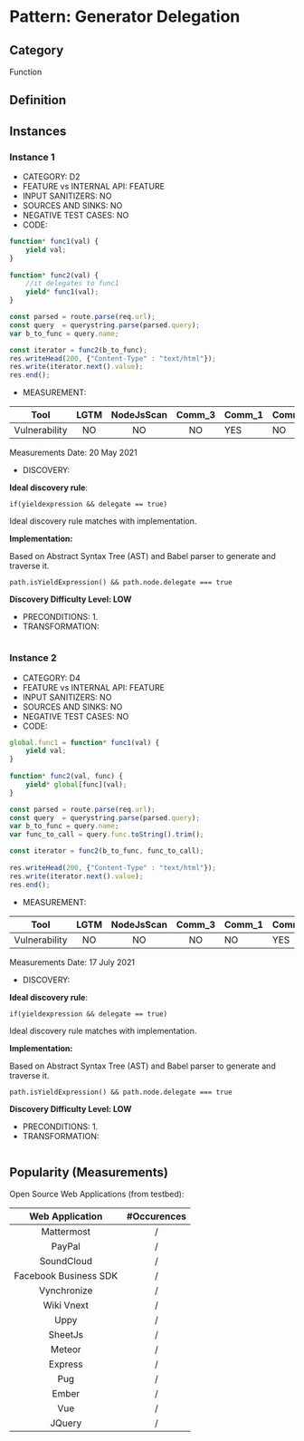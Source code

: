 # Pattern: Generator Delegation

## Category

Function

## Definition

## Instances

### Instance 1

- CATEGORY: D2
- FEATURE vs INTERNAL API: FEATURE
- INPUT SANITIZERS: NO
- SOURCES AND SINKS: NO
- NEGATIVE TEST CASES: NO
- CODE:


```javascript
function* func1(val) {
    yield val;
}
  
function* func2(val) {
    //it delegates to func1
    yield* func1(val);
}

const parsed = route.parse(req.url);
const query  = querystring.parse(parsed.query);
var b_to_func = query.name;

const iterator = func2(b_to_func);
res.writeHead(200, {"Content-Type" : "text/html"});
res.write(iterator.next().value);	
res.end();
```

- MEASUREMENT:

|     Tool      | LGTM | NodeJsScan | Comm_3 | Comm_1 | Comm_2 | Vulnerable |
| :-----------: | :--: | :--------: | :------: | ------- | --------- | ---------- |
| Vulnerability | NO   |    NO      |    NO   |    YES  |    NO     | YES        |
Measurements Date: 20 May 2021

- DISCOVERY:



**Ideal discovery rule**:

```
if(yieldexpression && delegate == true)
```

Ideal discovery rule matches with implementation.

**Implementation:**

Based on Abstract Syntax Tree (AST) and Babel parser to generate and traverse it.

```
path.isYieldExpression() && path.node.delegate === true
```

**Discovery Difficulty Level:  LOW**

- PRECONDITIONS:
   1.
- TRANSFORMATION:
```
```
### Instance 2

- CATEGORY: D4
- FEATURE vs INTERNAL API: FEATURE
- INPUT SANITIZERS: NO
- SOURCES AND SINKS: NO
- NEGATIVE TEST CASES: NO
- CODE:

```javascript
global.func1 = function* func1(val) {
    yield val;
}
  
function* func2(val, func) {
    yield* global[func](val);
}

const parsed = route.parse(req.url);
const query  = querystring.parse(parsed.query);
var b_to_func = query.name;
var func_to_call = query.func.toString().trim();

const iterator = func2(b_to_func, func_to_call);
        
res.writeHead(200, {"Content-Type" : "text/html"});
res.write(iterator.next().value);	
res.end();
```

- MEASUREMENT:

|     Tool      | LGTM | NodeJsScan | Comm_3 | Comm_1 | Comm_2 | Vulnerable |
| :-----------: | :--: | :--------: | :------: | ------- | --------- | ---------- |
| Vulnerability |  NO  |      NO    |    NO   |    NO   |    YES     | YES        |
Measurements Date: 17 July 2021

- DISCOVERY:



**Ideal discovery rule**:

```
if(yieldexpression && delegate == true)
```

Ideal discovery rule matches with implementation.

**Implementation:**

Based on Abstract Syntax Tree (AST) and Babel parser to generate and traverse it.

```
path.isYieldExpression() && path.node.delegate === true
```

**Discovery Difficulty Level:  LOW**

- PRECONDITIONS:
   1.
- TRANSFORMATION:
```
```

## Popularity (Measurements)

Open Source Web Applications (from testbed):

|    Web Application    | #Occurences |
| :-------------------: | :---------: |
|      Mattermost       |      /      |
|        PayPal         |      /      |
|      SoundCloud       |      /      |
| Facebook Business SDK |      /      |
|      Vynchronize      |      /      |
|      Wiki Vnext       |      /      |
|         Uppy          |      /      |
|        SheetJs        |      /      |
|        Meteor         |      /      |
|        Express        |      /      |
|          Pug          |      /      |
|         Ember         |      /      |
|          Vue          |      /      |
|        JQuery         |      /      |



